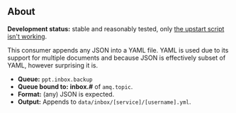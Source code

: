 ## About

**Development status:** stable and reasonably tested, only [the upstart script isn't working](https://gist.github.com/botanicus/da85c8c93732f549b6f1#file-readme-md).

This consumer appends any JSON into a YAML file. YAML is used due to its support for multiple documents and because JSON is effectively subset of YAML, however surprising it is.

- **Queue:** `ppt.inbox.backup`
- **Queue bound to:** **inbox.#** of `amq.topic`.
- **Format:** (any) JSON is expected.
- **Output:** Appends to `data/inbox/[service]/[username].yml`.
